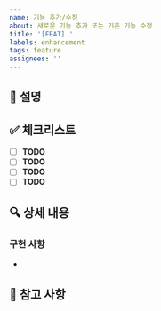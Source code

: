 ```yaml
---
name: 기능 추가/수정
about: 새로운 기능 추가 또는 기존 기능 수정
title: '[FEAT] '
labels: enhancement
tags: feature
assignees: ''
---
```


## 📝 설명
<!-- 구현하고자 하는 기능에 대한 설명을 작성해주세요 -->

## ✅ 체크리스트
- [ ] **TODO**
- [ ] **TODO**
- [ ] **TODO**
- [ ] **TODO**

## 🔍 상세 내용
<!-- 구현할 기능의 상세 내용을 작성해주세요 -->

### 구현 사항
- 

## 📌 참고 사항
<!-- 참고할 만한 내용이 있다면 작성해주세요 -->

